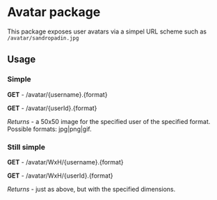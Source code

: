 # Avatar package

This package exposes user avatars via a simpel URL scheme such as `/avatar/sandropadin.jpg`

## Usage

### Simple

  __GET__ - /avatar/{username}.{format}

  __GET__ - /avatar/{userId}.{format}

  _Returns_ - a 50x50 image for the specified user of the specified format. Possible formats: jpg|png|gif.

### Still simple

  __GET__ - /avatar/WxH/{username}.{format}

  __GET__ - /avatar/WxH/{userId}.{format}

  _Returns_ - just as above, but with the specified dimensions.
